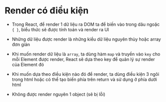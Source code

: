 # Render có điều kiện

- Trong React, để render 1 dữ liệu ra DOM ta để biến vào trong dâu ngoặc `{ }`, biểu thức sẽ được tính toán và render ra UI 

- Những dữ liệu được render là những kiểu dữ liệu nguyên thủy hoặc array đơn giản

- Khi muốn render dữ liệu là `array`, ta dùng hàm `map` và truyền vào `key` cho mỗi Element được render, React sẽ dựa theo key để quản lý sự render của Element đó

- Khi muốn dựa theo điều kiện nào đó để render, ta dùng điều kiện 3 ngôi trong html hoặc có thể tạo biến phía trên return và sử dụng ở phía dưới html

- Không được render nguyên 1 object (sẽ bị lỗi)

